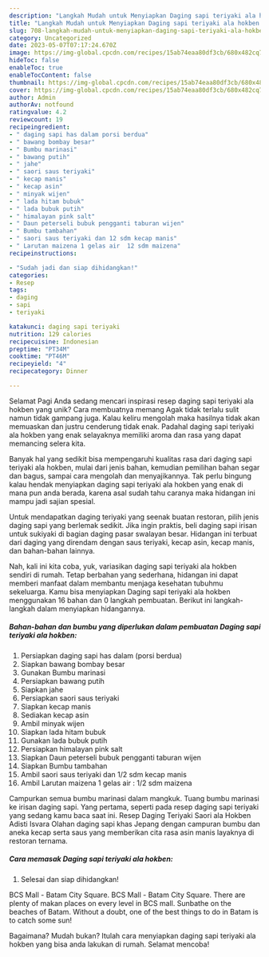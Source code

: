 ```yaml
---
description: "Langkah Mudah untuk Menyiapkan Daging sapi teriyaki ala hokben yang Enak"
title: "Langkah Mudah untuk Menyiapkan Daging sapi teriyaki ala hokben yang Enak"
slug: 708-langkah-mudah-untuk-menyiapkan-daging-sapi-teriyaki-ala-hokben-yang-enak
category: Uncategorized
date: 2023-05-07T07:17:24.670Z
image: https://img-global.cpcdn.com/recipes/15ab74eaa80df3cb/680x482cq70/daging-sapi-teriyaki-ala-hokben-foto-resep-utama.jpg
hideToc: false
enableToc: true
enableTocContent: false
thumbnail: https://img-global.cpcdn.com/recipes/15ab74eaa80df3cb/680x482cq70/daging-sapi-teriyaki-ala-hokben-foto-resep-utama.jpg
cover: https://img-global.cpcdn.com/recipes/15ab74eaa80df3cb/680x482cq70/daging-sapi-teriyaki-ala-hokben-foto-resep-utama.jpg
author: Admin
authorAv: notfound
ratingvalue: 4.2
reviewcount: 19
recipeingredient:
- " daging sapi has dalam porsi berdua"
- " bawang bombay besar"
- " Bumbu marinasi"
- " bawang putih"
- " jahe"
- " saori saus teriyaki"
- " kecap manis"
- " kecap asin"
- " minyak wijen"
- " lada hitam bubuk"
- " lada bubuk putih"
- " himalayan pink salt"
- " Daun peterseli bubuk pengganti taburan wijen"
- " Bumbu tambahan"
- " saori saus teriyaki dan 12 sdm kecap manis"
- " Larutan maizena 1 gelas air  12 sdm maizena"
recipeinstructions:

- "Sudah jadi dan siap dihidangkan!"
categories:
- Resep
tags:
- daging
- sapi
- teriyaki

katakunci: daging sapi teriyaki 
nutrition: 129 calories
recipecuisine: Indonesian
preptime: "PT34M"
cooktime: "PT46M"
recipeyield: "4"
recipecategory: Dinner

---
```



Selamat Pagi Anda sedang mencari inspirasi resep daging sapi teriyaki ala hokben yang unik? Cara membuatnya memang Agak tidak terlalu sulit namun tidak gampang juga. Kalau keliru mengolah maka hasilnya tidak akan memuaskan dan justru cenderung tidak enak. Padahal daging sapi teriyaki ala hokben yang enak selayaknya memiliki aroma dan rasa yang dapat memancing selera kita.


Banyak hal yang sedikit bisa mempengaruhi kualitas rasa dari daging sapi teriyaki ala hokben, mulai dari jenis bahan, kemudian pemilihan bahan segar dan bagus, sampai cara mengolah dan menyajikannya. Tak perlu bingung kalau hendak menyiapkan daging sapi teriyaki ala hokben yang enak di mana pun anda berada, karena asal sudah tahu caranya maka hidangan ini mampu jadi sajian spesial.

Untuk mendapatkan daging teriyaki yang seenak buatan restoran, pilih jenis daging sapi yang berlemak sedikit. Jika ingin praktis, beli daging sapi irisan untuk sukiyaki di bagian daging pasar swalayan besar. Hidangan ini terbuat dari daging yang direndam dengan saus teriyaki, kecap asin, kecap manis, dan bahan-bahan lainnya.


Nah, kali ini kita coba, yuk, variasikan daging sapi teriyaki ala hokben sendiri di rumah. Tetap berbahan yang sederhana, hidangan ini dapat memberi manfaat dalam membantu menjaga kesehatan tubuhmu sekeluarga. Kamu bisa menyiapkan Daging sapi teriyaki ala hokben menggunakan 16 bahan dan 0 langkah pembuatan. Berikut ini langkah-langkah dalam menyiapkan hidangannya.

<!--inarticleads1-->

##### Bahan-bahan dan bumbu yang diperlukan dalam pembuatan Daging sapi teriyaki ala hokben:

1. Persiapkan  daging sapi has dalam (porsi berdua)
1. Siapkan  bawang bombay besar
1. Gunakan  Bumbu marinasi
1. Persiapkan  bawang putih
1. Siapkan  jahe
1. Persiapkan  saori saus teriyaki
1. Siapkan  kecap manis
1. Sediakan  kecap asin
1. Ambil  minyak wijen
1. Siapkan  lada hitam bubuk
1. Gunakan  lada bubuk putih
1. Persiapkan  himalayan pink salt
1. Siapkan  Daun peterseli bubuk pengganti taburan wijen
1. Siapkan  Bumbu tambahan
1. Ambil  saori saus teriyaki dan 1/2 sdm kecap manis
1. Ambil  Larutan maizena 1 gelas air : 1/2 sdm maizena


Campurkan semua bumbu marinasi dalam mangkuk. Tuang bumbu marinasi ke irisan daging sapi. Yang pertama, seperti pada resep daging sapi teriyaki yang sedang kamu baca saat ini. Resep Daging Teriyaki Saori ala Hokben Adisti Isvara Olahan daging sapi khas Jepang dengan campuran bumbu dan aneka kecap serta saus yang memberikan cita rasa asin manis layaknya di restoran ternama. 

<!--inarticleads2-->

##### Cara memasak Daging sapi teriyaki ala hokben:


1. Selesai dan siap dihidangkan!

BCS Mall - Batam City Square. BCS Mall - Batam City Square. There are plenty of makan places on every level in BCS mall. Sunbathe on the beaches of Batam. Without a doubt, one of the best things to do in Batam is to catch some sun! 

Bagaimana? Mudah bukan? Itulah cara menyiapkan daging sapi teriyaki ala hokben yang bisa anda lakukan di rumah. Selamat mencoba!
